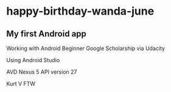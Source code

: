 # happy-birthday-wanda-june
## My first Android app

Working with Android Beginner Google Scholarship via Udacity

Using Android Studio 

AVD Nexus 5 API version 27

Kurt V FTW
